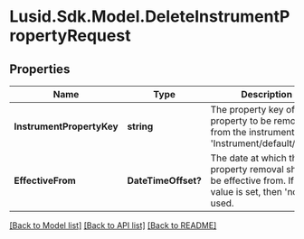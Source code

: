 # Lusid.Sdk.Model.DeleteInstrumentPropertyRequest
## Properties

Name | Type | Description | Notes
------------ | ------------- | ------------- | -------------
**InstrumentPropertyKey** | **string** | The property key of the property to be removed from the instrument, e.g &#39;Instrument/default/Cusip&#x60; | [optional] 
**EffectiveFrom** | **DateTimeOffset?** | The date at which the property removal should be effective from. If no value is set, then &#39;now&#39; is used. | [optional] 

[[Back to Model list]](../README.md#documentation-for-models) [[Back to API list]](../README.md#documentation-for-api-endpoints) [[Back to README]](../README.md)

